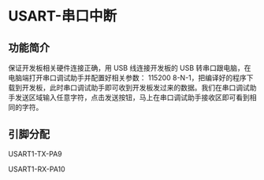 # USART-串口中断

## 功能简介

保证开发板相关硬件连接正确，用 USB 线连接开发板的 USB 转串口跟电脑，在电脑端打开串口调试助手并配置好相关参数： 115200 8-N-1，把编译好的程序下载到开发板，此时串口调试助手即可收到开发板发过来的数据。我们在串口调试助手发送区域输入任意字符，点击发送按钮，马上在串口调试助手接收区即可看到相同的字符。

## 引脚分配

USART1-TX-PA9

USART1-RX-PA10
